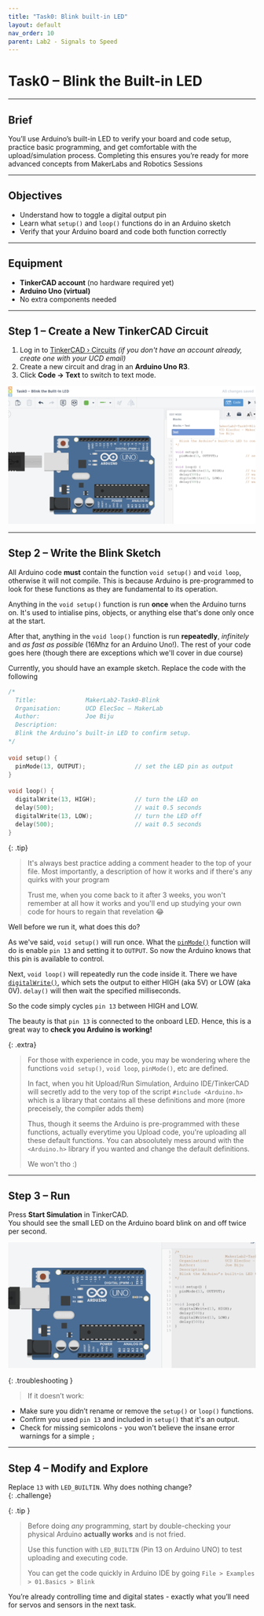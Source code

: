 ```yaml
---
title: "Task0: Blink built-in LED"
layout: default
nav_order: 10
parent: Lab2 - Signals to Speed
---
```


# Task0 – Blink the Built-in LED

---

## Brief
You’ll use Arduino’s built-in LED to verify your board and code setup, practice basic programming, and get comfortable with the upload/simulation process. Completing this ensures you’re ready for more advanced concepts from MakerLabs and Robotics Sessions


---

## Objectives
- Understand how to toggle a digital output pin
- Learn what `setup()` and `loop()` functions do in an Arduino sketch  
- Verify that your Arduino board and code both function correctly  

---

## Equipment
- **TinkerCAD account** (no hardware required yet)  
- **Arduino Uno (virtual)**  
- No extra components needed  

<!--
<iframe src="https://www.tinkercad.com/things/gMsqdzUguZO-task0-components-only?sharecode=TCbMxVlTe_D6h4BjKyLM9KQCciKhZtBycoSmm1gdZ58"
        width="700"
        height="400"
        frameborder="0"
        allowfullscreen
        style="border: 1px solid #ccc; border-radius: 6px;">
</iframe>
-->

---

## Step 1 – Create a New TinkerCAD Circuit
1. Log in to [TinkerCAD › Circuits](https://www.tinkercad.com/circuits) *(if you don't have an account already, create one with your UCD email)*
2. Create a new circuit and drag in an **Arduino Uno R3**.  
3. Click **Code → Text** to switch to text mode.  

![TinkerCAD setup](../assets/images/MakerLab2-Image1.png)

---

## Step 2 – Write the Blink Sketch

All Arduino code **must** contain the function `void setup()` and `void loop`, otherwise it will not compile.
This is because Arduino is pre-programmed to look for these functions as they are fundamental to its operation.

Anything in the `void setup()` function is run **once** when the Arduino turns on. It's used to intialise pins, objects, or anything else that's done only once at the start.

After that, anything in the `void loop()` function is run **repeatedly**, *infinitely* and *as fast as possible* (16Mhz for an Arduino Uno!). The rest of your code goes here (though there are exceptions which we'll cover in due course)


Currently, you should have an example sketch. Replace the code with the following


```cpp
/*
  Title:              MakerLab2-Task0-Blink
  Organisation:       UCD ElecSoc – MakerLab
  Author:             Joe Biju
  Description:
  Blink the Arduino’s built-in LED to confirm setup.
*/

void setup() {
  pinMode(13, OUTPUT);              // set the LED pin as output
}

void loop() {
  digitalWrite(13, HIGH);           // turn the LED on
  delay(500);                       // wait 0.5 seconds
  digitalWrite(13, LOW);            // turn the LED off
  delay(500);                       // wait 0.5 seconds
}
```

{: .tip}
  > It's always best practice adding a comment header to the top of your file. 
  > Most importantly, a description of how it works and if there's any quirks with your program
  > 
  > Trust me, when you come back to it after 3 weeks, you won't remember at all how it works and you'll end up studying your own code for hours to regain that revelation 😂

Well before we run it, what does this do?

As we've said, `void setup()` will run once. What the [`pinMode()`](https://docs.arduino.cc/language-reference/en/functions/digital-io/pinMode/) function will do is enable `pin 13` and setting it to `OUTPUT`. So now the Arduino knows that this pin is available to control.

Next, `void loop()` will repeatedly run the code inside it. There we have [`digitalWrite()`](https://docs.arduino.cc/language-reference/en/functions/digital-io/digitalwrite/), which sets the output to either HIGH (aka 5V) or LOW (aka 0V). `delay()` will then wait the specified milliseconds.

So the code simply cycles `pin 13` between HIGH and LOW.

The beauty is that `pin 13` is connected to the onboard LED. Hence, this is a great way to **check you Arduino is working!**

{: .extra}
> For those with experience in code, you may be wondering where the functions `void setup()`, `void loop`, `pinMode()`, etc are defined.
>
> In fact, when you hit Upload/Run Simulation, Arduino IDE/TinkerCAD will secretly add to the very top of the script `#include <Arduino.h>` which is a library that contains all these definitions and more (more preceisely, the compiler adds them)
>
> Thus, though it seems the Arduino is pre-programmed with these functions, actually everytime you Upload code, you're uploading all these default functions. You can absoolutely mess around with the `<Arduino.h>` library if you wanted and change the default definitions.
>
> We won't tho :)

---

## Step 3 – Run
Press **Start Simulation** in TinkerCAD.  
You should see the small LED on the Arduino board blink on and off twice per second.  

![LED blinking in TinkerCAD](../assets/gifs/MakerLab2-Image2.gif)

{: .troubleshooting }
> If it doesn’t work:
- Make sure you didn’t rename or remove the `setup()` or `loop()` functions.  
- Confirm you used `pin 13` and included in `setup()` that it's an output.  
- Check for missing semicolons - you won't believe the insane error warnings for a simple `;`  


<!-- The built-in LED on most Arduinos is connected to **digital pin 13**,  so `LED_BUILTIN` and `13` behave identically.
{: .tip} -->
---

## Step 4 – Modify and Explore
Replace `13` with `LED_BUILTIN`. Why does nothing change?  
{: .challenge}

{: .tip }
  > Before doing *any* programming, start by double-checking your physical Arduino **actually works** and is not fried.
  >
  > Use this function with `LED_BUILTIN` (Pin 13 on Arduino UNO) to test uploading and executing code.
  >
  > You can get the code quickly in Arduino IDE by going `File > Examples > 01.Basics > Blink`

You’re already controlling time and digital states - exactly what you’ll need for servos and sensors in the next task.